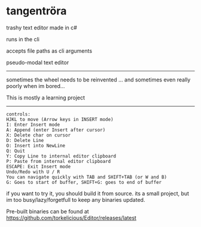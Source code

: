 # tangentröra

trashy text editor made in c#

runs in the cli

accepts file paths as cli arguments

pseudo-modal text editor

---
sometimes the wheel needs to be reinvented 
... and sometimes even really poorly when im bored...

This is mostly a learning project

---
```
controls:
HJKL to move (Arrow keys in INSERT mode)
I: Enter Insert mode 
A: Append (enter Insert after cursor) 
X: Delete char on cursor
D: Delete Line
O: Insert into NewLine
Q: Quit
Y: Copy Line to internal editor clipboard
P: Paste from internal editor clipboard
ESCAPE: Exit Insert mode
Undo/Redo with U / R
You can navigate quickly with TAB and SHIFT+TAB (or W and B)
G: Goes to start of buffer, SHIFT+G: goes to end of buffer
```

if you want to try it, you should build it from source. its a small project, but im too busy/lazy/forgetfull to keep any binaries updated.

Pre-built binaries can be found at https://github.com/torkelicious/Editor/releases/latest
